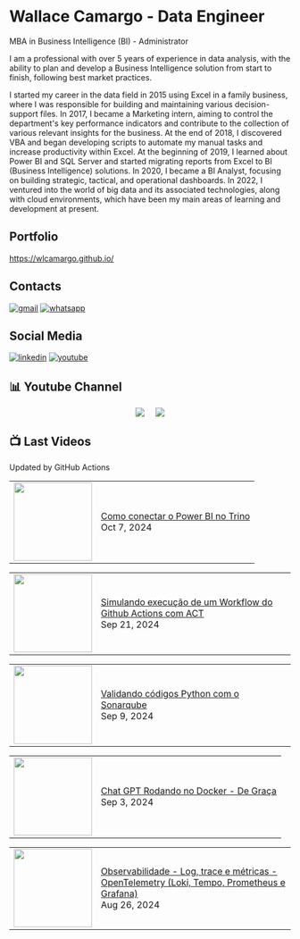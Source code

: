 # Wallace Camargo - Data Engineer

MBA in Business Intelligence (BI) - Administrator

I am a professional with over 5 years of experience in data analysis, with the ability to plan and develop a Business Intelligence solution from start to finish, following best market practices.

I started my career in the data field in 2015 using Excel in a family business, where I was responsible for building and maintaining various decision-support files. In 2017, I became a Marketing intern, aiming to control the department's key performance indicators and contribute to the collection of various relevant insights for the business. At the end of 2018, I discovered VBA and began developing scripts to automate my manual tasks and increase productivity within Excel. At the beginning of 2019, I learned about Power BI and SQL Server and started migrating reports from Excel to BI (Business Intelligence) solutions. In 2020, I became a BI Analyst, focusing on building strategic, tactical, and operational dashboards. In 2022, I ventured into the world of big data and its associated technologies, along with cloud environments, which have been my main areas of learning and development at present.

## Portfolio
https://wlcamargo.github.io/

## Contacts
[![gmail](https://img.shields.io/badge/Gmail-D14836?style=for-the-badge&logo=gmail&logoColor=white)](mailto:wallacecpdg@gmail.com?subject=registerProtocolHandler()%20FTW!&body=Check%20out%20what%20I%20learned%20at%20http%3A%2F%2Fupdates.html5rocks.com%2F2012%2F02%2FGetting-Gmail-to-handle-all-mailto-links-with-registerProtocolHandler%0A%0APlus%2C%20flawless%20handling%20of%20the%20subject%20and%20body%20parameters.%20Bonus%20from%20RFC%202368!)
[![whatsapp](https://img.shields.io/badge/WhatsApp-25D366?style=for-the-badge&logo=whatsapp&logoColor=white)](https://web.whatsapp.com/send?phone=+351926802230)

## Social Media
[![linkedin](https://img.shields.io/badge/LinkedIn-0077B5?style=for-the-badge&logo=linkedin&logoColor=white)](https://www.linkedin.com/in/wallace-camargo-35b615171/)
[![youtube](https://img.shields.io/badge/YouTube-FF0000?style=for-the-badge&logo=youtube&logoColor=white)](https://www.youtube.com/channel/UCK0B4IoF57JoiVVVeEcN8-A/videos)

## 📊 Youtube Channel 

<div style="display: flex; justify-content: center;">
  <div style="margin-right: 10px;">
    <a href="http://youtube.com/@wallacecamargo1043?sub_confirmation=1">
      <img src="https://img.shields.io/youtube/channel/subscribers/UCK0B4IoF57JoiVVVeEcN8-A" />
    </a>
  </div>

  <div style="margin-left: 10px;">
    <a href="http://youtube.com/@wallacecamargo1043?sub_confirmation=1">
      <img src="https://img.shields.io/youtube/channel/views/UCK0B4IoF57JoiVVVeEcN8-A" />
    </a>
  </div>
</div>


## 📺 Last Videos

Updated by GitHub Actions

<!-- YOUTUBE:START --><table><tr><td><a href="https://www.youtube.com/watch?v=4eWgjd1Etrw"><img width="140px" src="https://i.ytimg.com/vi/4eWgjd1Etrw/mqdefault.jpg"></a></td>
<td><a href="https://www.youtube.com/watch?v=4eWgjd1Etrw">Como conectar o Power BI no Trino</a><br/>Oct 7, 2024</td></tr></table>
<table><tr><td><a href="https://www.youtube.com/watch?v=SEkmRckjCJk"><img width="140px" src="https://i.ytimg.com/vi/SEkmRckjCJk/mqdefault.jpg"></a></td>
<td><a href="https://www.youtube.com/watch?v=SEkmRckjCJk">Simulando execução de um Workflow do Github Actions com ACT</a><br/>Sep 21, 2024</td></tr></table>
<table><tr><td><a href="https://www.youtube.com/watch?v=HTHG5gu88M4"><img width="140px" src="https://i.ytimg.com/vi/HTHG5gu88M4/mqdefault.jpg"></a></td>
<td><a href="https://www.youtube.com/watch?v=HTHG5gu88M4">Validando códigos Python com o Sonarqube</a><br/>Sep 9, 2024</td></tr></table>
<table><tr><td><a href="https://www.youtube.com/watch?v=vZNPbaXR8j8"><img width="140px" src="https://i.ytimg.com/vi/vZNPbaXR8j8/mqdefault.jpg"></a></td>
<td><a href="https://www.youtube.com/watch?v=vZNPbaXR8j8">Chat GPT Rodando no Docker - De Graça</a><br/>Sep 3, 2024</td></tr></table>
<table><tr><td><a href="https://www.youtube.com/watch?v=WHJmahuQ3Sw"><img width="140px" src="https://i.ytimg.com/vi/WHJmahuQ3Sw/mqdefault.jpg"></a></td>
<td><a href="https://www.youtube.com/watch?v=WHJmahuQ3Sw">Observabilidade - Log, trace e métricas - OpenTelemetry &lpar;Loki, Tempo, Prometheus e Grafana&rpar;</a><br/>Aug 26, 2024</td></tr></table>
<!-- YOUTUBE:END -->








